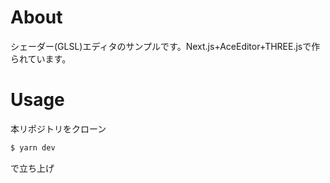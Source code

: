 # About
シェーダー(GLSL)エディタのサンプルです。Next.js+AceEditor+THREE.jsで作られています。
# Usage
本リポジトリをクローン
```bash
$ yarn dev
```
で立ち上げ
